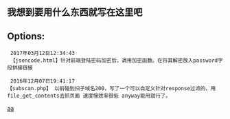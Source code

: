 ## 我想到要用什么东西就写在这里吧



## Options:<br />
```
 2017年03月12日12:34:43
 【jsencode.html】针对前端登陆密码加密后，调用加密函数。在将其解密放入password字段拼接链接
```

```
 2016年12月07日19:41:17
【subscan.php】 以前碰到扫子域名200，写了一个可以自定义针对response过滤的。用file_get_contents去抓页面 速度慢效率很低 anyway能用就行了。
```


<a href ="javascript:alert(1)">aa</a>
